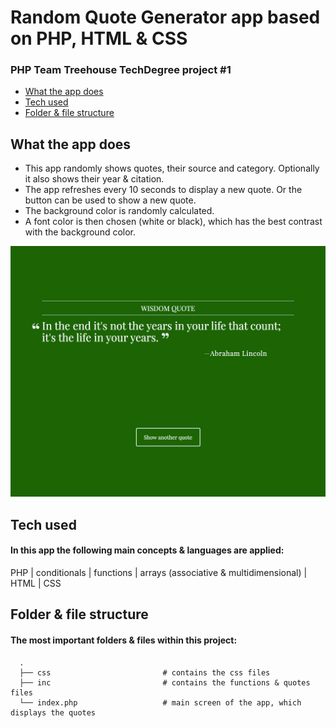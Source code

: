 # Random Quote Generator app based on PHP, HTML & CSS
### PHP Team Treehouse TechDegree project #1

- [What the app does](#what-the-app-does)
- [Tech used](#tech-used)
- [Folder & file structure](#folder--file-structure)

## What the app does
- This app randomly shows quotes, their source and category. Optionally it also shows their year & citation.
- The app refreshes every 10 seconds to display a new quote. Or the button can be used to show a new quote.
- The background color is randomly calculated.
- A font color is then chosen (white or black), which has the best contrast with the background color.

![Image of Main Screen](screenshots/1-main-screen.png)

## Tech used
#### In this app the following main concepts & languages are applied:
PHP | conditionals | functions | arrays (associative & multidimensional) | HTML | CSS

## Folder & file structure
#### The most important folders & files within this project:

      .
      ├── css                         # contains the css files                 
      ├── inc                         # contains the functions & quotes files
      └── index.php                   # main screen of the app, which displays the quotes
